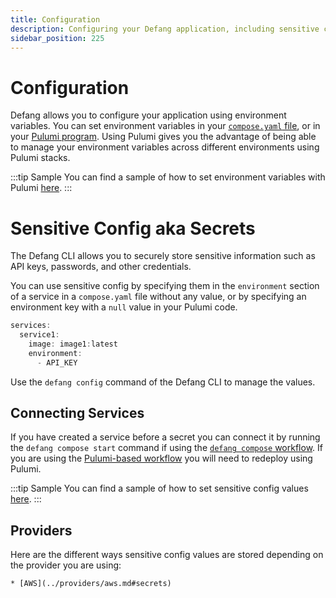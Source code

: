 ```yaml
---
title: Configuration
description: Configuring your Defang application, including sensitive config values like API keys, passwords, and other credentials.
sidebar_position: 225
---
```


# Configuration

Defang allows you to configure your application using environment variables. You can set environment variables in your [`compose.yaml` file](./compose.md), or in your [Pulumi program](./pulumi.md). Using Pulumi gives you the advantage of being able to manage your environment variables across different environments using Pulumi stacks.

:::tip Sample
You can find a sample of how to set environment variables with Pulumi [here](https://github.com/defang-io/defang/tree/main/samples/nodejs/remix-aiven-postgres).
:::

# Sensitive Config aka Secrets

The Defang CLI allows you to securely store sensitive information such as API keys, passwords, and other credentials.

You can use sensitive config by specifying them in the `environment` section of a service in a `compose.yaml` file without any value, or by specifying an environment key with a `null` value in your Pulumi code.

```ts
services:
  service1:
    image: image1:latest
    environment:
      - API_KEY
```

Use the `defang config` command of the Defang CLI to manage the values.

## Connecting Services

If you have created a service before a secret you can connect it by running the `defang compose start` command if using the [`defang compose` workflow](./compose.md). If you are using the [Pulumi-based workflow](./pulumi.md) you will need to redeploy using Pulumi.

:::tip Sample
You can find a sample of how to set sensitive config values [here](https://github.com/defang-io/defang/tree/main/samples/nodejs/ChatGPT%20API).
:::

## Providers

Here are the different ways sensitive config values are stored depending on the provider you are using:

    * [AWS](../providers/aws.md#secrets)
